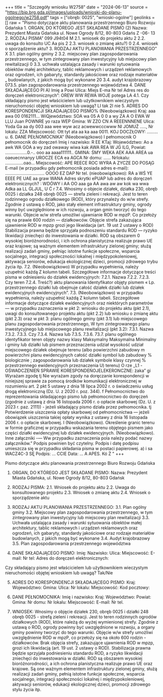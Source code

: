 +++
title = "Szczegóły wniosku W2758"
date = "2024-06-13"
source = "https://bip.brg.gda.pl/images/uploads/wnioski-do-planu-ogolnego/w2758.pdf"
tags = ["obręb: 0025", "wnioski-ogolne"]
geolinks = []
raw = "Pismo dotyczące aktu planowania przestrzennego  Biuro Rozwoju Gdańska 1. ORGAN, DO KTÓREGO JEST SKŁADANE PISMO  (2) Nazwa: Prezydent Miasta Gdańska ul. Nowe Ogrody 8/12, 80-803 Gdańs Z -06- 13 2. RODZAJ PISMA” 099 J94t04 M 2.1. wniosek do projektu aktu 2 2.2. uwaga do konsulto UC Aa pis 2 2.3. wniosek o zmianę aktu?) 0 2.4. wniosek o sporządzenie aktu? 3. RODZAJ AKTU PLANOWANIA PRZESTRZENNEGO” X 3.1. plan ogólny gminy 2 3.2. miejscowy plan zagospodarowania przestrzennego, w tym zintegrowany plan inwestycyjny lub miejscowy plan rewitalizacji 0 3.3. uchwała ustalająca zasady i warunki sytuowania obiektów małej architektury, tablic reklamowych i urządzeń reklamowych oraz ogrodzeń, ich gabaryty, standardy jakościowe oraz rodzaje materiałów „ budowlanych, z jakich mogą być wykonane 20 3.4. audyt krajobrazowy 073.5. plan zagospodarowania przestrzennego województwa 4. DANE SKŁADAJĄCEGO PI A) Imię a Powi Ulica: Miejs E-ma Nr tel Adres res do doręczeń elektronicznych”: OREW WW REWA WOJE potega LA 4.1. Czy składający pismo jest właścicielem lub użytkownikiem wieczystym nieruchomości objętej wnioskiem lub uwagą? LI tak 2I nie 5. ADRES DO KORESPONDENCJI SKŁADAJĄCEGO PISMO% (Nieobowiązkowo) Kraj: aaa awa 00 0162111... WiQjewództwo: SOA wa 05 A 0 0 a wy ZA A O EWA W LLU Juan POWNRE yo raza WEP Gmina: W ZZO CN A REEENNNENE Ulica: Yoda Ga aa dy 003 aaa wee wyw acz acwewwcccwww NI JOMUŹ ....., Nr lokalu: ZZA Miejscowość: Ott tyt ata aa ka aaa 0011. KOJ DOCZŁOWY: ......... u. 6. DANE PEŁNOMOCNIKA” (Nieobowiązkowo) I pełnomocnik O pełnomocnik do doręczeń Imię i nazwisko: R EE KTaj: Województwo: Ao a awk WA GOA a wy zad owaway wiwa kak AWA REA W JG ILG, Powiat: ..................0.-.. ooo aa aaaa111111.. GMINA: ŚMY WEKA AEK AAA AREA ua oaeuecnnanyy UROCZE ECA ea AGCA Nr domu: ...... Nrlokalu: ...............oao... Miejscowość: APE REECE ROC WYRA A ZYCZE DO POSĄG E-mail (w przypadku gdy pełnomocnik posiada adres e-mail): ................................ OOOO EZ DAP Nr tel. (nieobowiązkowo): RA a WŚ YE EEEE PE UAE aa graw WANA Adres skrytki ePUAP lub adres do doręczeń elektronicznych? : WDÓWY i AA OO aaa ga AA awa aw aw kok wa wwa Adka aa LL GLJUL, U Ć r 7.4. Wnosimy o objecie działek, działka 230, obręb 0025 i działka 248 obręb 0025 — strefa zieleni i rekreacji. Jest to teren rodzinnego ogrodu działkowego (ROD), który przynależy do w/w strefy. Zgodnie z ustawą o ROD, jako stały element infrastruktury gminy, ogrody winny być uwzględnione w ich rozwoju, a organ gmin tworzyć do tego warunki. Objecie w/w strefa umożliwi ujawnianie ROD w mpzP. Co przełoży się na prawie 600 rodzin — działkowców. Objęcie strefa zakazująca ujawnienie ROD w mpzp grozi jego likwidacja (art. 19 ust 2 ustawy o ROD) Stabilizacja prawna będzie sprzyjała podnoszeniu standardu ROD — ryzyko likwidacji zniechęci do inwestowania w działki. ROD są obszarem 0  wysokiej bioróżnorodności, i ich ochrona planistyczna realizuje prawo UE oraz krajowe; są ważnym elementem infrastruktury zielonej gminy; służą realizacji zadań gminy, pełniąc istotne funkcje społeczne, wsparcia socjalnego, integracji społeczności lokalnej i międzypokoleniowej, aktywacja seniorów, edukacja ekologicznej dzieci, promocji zdrowego trybu życia itp. 7.2. (Nieobowiązkowo) W przypadku wypełnienia, należy uzupełnić każdą Z kolumn tabeli. Szczegółowe informacje dotyczące treści pisma w odniesieniu do działek ewidencyjnych: 7.2.1. Nazwa 7.2.2. 7.2.3. Czy teren 7.2.4. Treść?) aktu planowania Identyfikator objęty pismem « Lp.  przestrzennego działki lub obejmuje całość działek działki lub działek ewidencyjnych ewidencyjnych”. 7.3. (Nieobowiązkowo) w przypadku wypełnienia, należy uzupełnić każdą Z kolumn tabeli. Szczegółowe informacje dotyczące działek ewidencyjnych oraz niektórych parametrów — w przypadku zaznaczenia w pkt 2: wniosku do projektu aktu (pkt 2.1), uwagi do konsultowanego projektu aktu (pkt 2.2) lub wniosku o zmianę aktu (pkt 2.3) oraz w pkt 3: planu ogólnego gminy (pkt 3.1) lub miejscowego planu zagospodarowania przestrzennego, W tym zintegrowanego planu inwestycyjnego lub miejscowego planu rewitalizacji (pkt 3.2): 7.3.1. Nazwa 7.3.2. 7.3.3. Czy 7.3.4. Nazwa lub 7.3.5. 7.3.6. 73.7. planu ogólnego identyfikator teren objęty nazwy klasy Maksymalny Maksymalna Minimalny i gminy lub działki lub pismem przeznaczenia udział wysokość udział miejscowego działek obejmuje terenu (albo powierzchni zabudowy m powierzchni planu ewidencyjnych całość działki symbol lub zabudowy % biologicznie ; zagospodarowania lub działek symbole klasy czynnej % przestrzennego ewidencyjnych przeznaczenia U) terenu) O rze _L1 -OŚWADCZENIEŃ SPRAWIE KORESPONDEŃOJELEKERONCZNE: żaka”  gi Wyrażam zgodę tj Nie wyrażam zgody na doręczanie korespondencji w niniejszej sprawie za pomocą środków komunikacji elektronicznej w rozumieniu art. 2 pkt 5 ustawy z dnia 18 lipca 2002 r. o świadczeniu usług drogą elektroniczną (Dz. U. z 2020 r. poz. 344). f Pełnomocnictwo do reprezentowania składającego pismo lub pełnomocnictwo do doręczeń (zgodnie z ustawą z dnia 16 listopada 2006 r. o opłacie skarbowej (Dz. U. z 2023 r. paz. 2111)) - jeżeli składający pismo działa przez pełnomocnika. tj Potwierdzenie uiszczenia opłaty skarbowej od pełnomocnictwa — jeżeli obowiązek uiszczenia takiej opłaty wynika z ustawy z dnia 16 listopada 2006 r. o opłacie skarbowej. I (Nieobowiązkowo). Określenie granic terenu w formie graficznej w przypadku wskazania terenu objętego pismem jako części działki ewidencyjnej lub działek ewidencyjnych. (Nieobowiązkowo). Inne załączniki -— Ww przypadku zaznaczenia pola należy podać nazwy załączników.” Podpis powinien być czytelny. Podpis i datę podpisu umieszcza się w przypadku składania pisma w postaci papierowej. a) i sa WACZ4C-3 SĘ Podpis: ...  CCIE Data: ... A APES. Kó Ż "
+++

Pismo dotyczące aktu planowania przestrzennego
Biuro Rozwoju Gdańska

1. ORGAN, DO KTÓREGO JEST SKŁADANE PISMO:
Nazwa: Prezydent Miasta Gdańska, ul. Nowe Ogrody 8/12, 80-803 Gdańsk

2. RODZAJ PISMA:
2.1. Wniosek do projektu aktu
2.2. Uwaga do konsultowanego projektu
2.3. Wniosek o zmianę aktu
2.4. Wniosek o sporządzenie aktu

3. RODZAJ AKTU PLANOWANIA PRZESTRZENNEGO:
3.1. Plan ogólny gminy
3.2. Miejscowy plan zagospodarowania przestrzennego, w tym zintegrowany plan inwestycyjny lub miejscowy plan rewitalizacji
3.3. Uchwała ustalająca zasady i warunki sytuowania obiektów małej architektury, tablic reklamowych i urządzeń reklamowych oraz ogrodzeń, ich gabaryty, standardy jakościowe oraz rodzaje materiałów budowlanych, z jakich mogą być wykonane
3.4. Audyt krajobrazowy
3.5. Plan zagospodarowania przestrzennego województwa

4. DANE SKŁADAJĄCEGO PISMO:
Imię:
Nazwisko:
Ulica:
Miejscowość:
E-mail:
Nr tel:
Adres do doręczeń elektronicznych:

Czy składający pismo jest właścicielem lub użytkownikiem wieczystym nieruchomości objętej wnioskiem lub uwagą?
Tak/Nie

5. ADRES DO KORESPONDENCJI SKŁADAJĄCEGO PISMO:
Kraj:
Województwo:
Gmina:
Ulica:
Nr lokalu:
Miejscowość:
Kod pocztowy:

6. DANE PEŁNOMOCNIKA:
Imię i nazwisko:
Kraj:
Województwo:
Powiat:
Gmina:
Nr domu:
Nr lokalu:
Miejscowość:
E-mail:
Nr tel.

7. WNIOSEK:
Wnosimy o objęcie działek 230, obręb 0025 i działki 248 obręb 0025 - strefą zieleni i rekreacji. Jest to teren rodzinnych ogrodów działkowych (ROD), które należą do wyżej wymienionej strefy. Zgodnie z ustawą o ROD, ogrody powinny być uwzględnione w rozwoju, a organy gminy powinny tworzyć do tego warunki. Objęcie w/w strefy umożliwi uwzględnienie ROD w mpzP, co przełoży się na około 600 rodzin - działkowców. Brak objęcia strefy, zakazujące ujawnienia ROD w mpzp, grozi ich likwidacją (art. 19 ust. 2 ustawy o ROD). Stabilizacja prawna będzie sprzyjała podniesieniu standardu ROD, a ryzyko likwidacji zniechęci do inwestowania w działki. ROD są obszarem wysokiej bioróżnorodności, a ich ochrona planistyczna realizuje prawo UE oraz krajowe. Są one ważnym elementem infrastruktury zielonej gminy, służą realizacji zadań gminy, pełnią istotne funkcje społeczne, wsparcia socjalnego, integracji społeczności lokalnej i międzypokoleniowej, aktywacji seniorów, edukacji ekologicznej dzieci, promocji zdrowego stylu życia itp.


